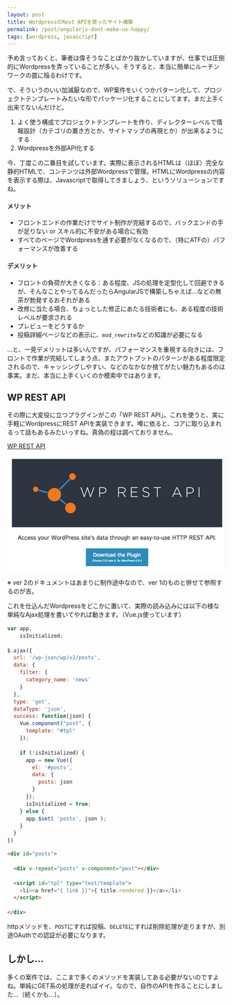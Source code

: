 ```yaml
---
layout: post
title: WordpressのRest APIを使ったサイト構築
permalink: /post/angularjs-dont-make-us-happy/
tags: [wordpress, javascript]
---
```


予め言っておくと、筆者は偉そうなことばかり抜かしていますが、仕事では圧倒的にWordpressを弄っていることが多い。そうすると、本当に簡単にルーチンワークの罠に陥るわけです。

で、そういうのいい加減厭なので、WP案件をいくつかパターン化して、プロジェクトテンプレートみたいな形でパッケージ化することにしてます。まだ上手く出来てないんだけど。

1. よく使う構成でプロジェクトテンプレートを作り、ディレクターレベルで情報設計（カテゴリの置き方とか、サイトマップの再現とか）が出来るようにする
1. Wordpressを外部API化する

今、丁度この二番目を試しています。実際に表示されるHTMLは（ほぼ）完全な静的HTMLで、コンテンツは外部Wordpressで管理。HTMLにWordpressの内容を表示する際は、Javascriptで取得してきましょう、というソリューションですね。

#### メリット

- フロントエンドの作業だけでサイト制作が完結するので、バックエンドの手が足りない or スキル的に不安がある場合に有効
- すべてのページでWordpressを通す必要がなくなるので、（特にATFの）パフォーマンスが改善する

#### デメリット

- フロントの負荷が大きくなる：ある程度、JSの処理を定型化して回避できるが、そんなことやってるんだったらAngularJSで構築しちゃえば…などの無茶が勃発するおそれがある
- 改修に当たる場合、ちょっとした修正にあたる技術者にも、ある程度の技術レベルが要求される
- プレビューをどうするか
- 投稿詳細ページなどの表示に、`mod_rewrite`などの知識が必要になる

…と、一見デメリットは多いんですが、パフォーマンスを重視する向きには、フロントで作業が完結してしまう点、またアウトプットのパターンがある程度限定されるので、キャッシングしやすい、などのなかなか捨てがたい魅力もあるのは事実。まだ、本当に上手くいくのか模索中ではあります。

## WP REST API

その際に大変役に立つプラグインがこの「WP REST API」。これを使うと、実に手軽にWordpressにREST APIを実装できます。噂に依ると、コアに取り込まれるって話もあるみたいっすね。真偽の程は調べておりません。

[WP REST API](http://wp-api.org/)

<img src="/i/wp-rest-api-v2.png" >

※ ver 2のドキュメントはあまりに制作途中なので、ver 1のものと併せて参照するのが吉。

これを仕込んだWordpressをどこかに置いて、実際の読み込みには以下の様な単純なAjax処理を書いてやれば動きます。（Vue.js使っています）

```js
var app,
    isInitialized;

$.ajax({
  url: '/wp-json/wp/v2/posts',
  data: {
    filter: {
      category_name: 'news'
    }
  },
  type: 'get',
  dataType: 'json',
  success: function(json) {
    Vue.component("post", {
      template: "#tpl"
    });

    if (!isInitialized) {
      app = new Vue({
        el: '#posts',
        data: {
          posts: json
        }
      });
      isInitialized = true;
    } else {
      app.$set( 'posts', json );
    }
  }
})
```

```html
<div id="posts">

  <div v-repeat="posts" v-component="post"></div>

  <script id="tpl" type="text/template">
    <li><a href="{ link }}">{ title.rendered }}</a></li>
  </script>

</div>
```

httpメソッドを、`POST`にすれば投稿、`DELETE`にすれば削除処理が走りますが、別途OAuthでの認証が必要になります。

## しかし…

多くの案件では、ここまで多くのメソッドを実装してある必要がないのですよね。単純にGET系の処理が走ればイイ。なので、自作のAPIを作ることにしました…（続くかも…）。